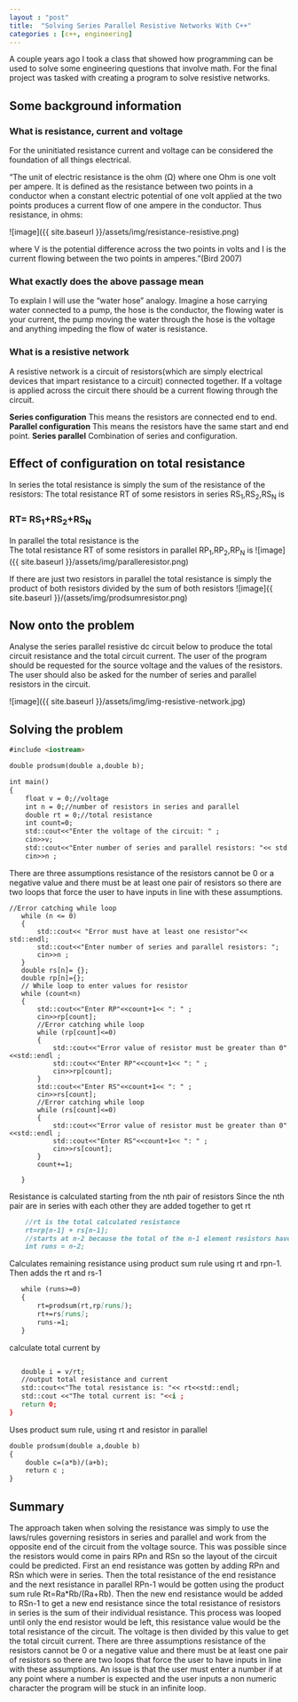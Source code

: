```yaml
---
layout : "post" 
title:  "Solving Series Parallel Resistive Networks With C++"
categories : [c++, engineering]
---
```



A couple years ago I  took a class that showed how programming can be used to solve some engineering questions that involve math. For the final project was tasked with creating a program to solve resistive networks.

## Some background information

### What is resistance, current and voltage

For the uninitiated resistance current and voltage can be considered the foundation of all things electrical.

“The unit of electric resistance is the ohm (Ω) where one
Ohm is one volt per ampere. It is defined as the resistance
between two points in a conductor when a constant electric
potential of one volt applied at the two points produces a
current flow of one ampere in the conductor.
Thus resistance, in ohms:

![image]({{ site.baseurl }}/assets/img/resistance-resistive.png)

where V is the potential difference across the two points
in volts and I is the current flowing between the two points
in amperes.”(Bird 2007)

### What exactly does the above passage mean

To explain I will use the “water hose” analogy.
Imagine a hose carrying water connected to a pump, the hose is the conductor, the flowing water is your current, the pump moving the water through the hose is the voltage and anything impeding the flow of water is resistance.

### What is a resistive network

A resistive network is a circuit of resistors(which are simply electrical devices that impart resistance to a circuit) connected together. If a voltage is applied across the circuit there should be a current flowing through the circuit.

**Series configuration**
This means the resistors are connected end to end.
**Parallel configuration**
This means the resistors have the same start and end point.
**Series parallel**
Combination of series and configuration.

## Effect of configuration on total resistance

In series the total resistance is simply the sum of the resistance of the resistors:
The total resistance RT of some resistors in series RS<sub>1</sub>,RS<sub>2</sub>,RS<sub>N</sub> is 

### RT= RS<sub>1</sub>+RS<sub>2</sub>+RS<sub>N</sub>

In parallel the total resistance is the  
The total resistance RT of some resistors in parallel RP<sub>1</sub>,RP<sub>2</sub>,RP<sub>N</sub> is
![image]({{ site.baseurl }}/assets/img/paralleresistor.png)

If there are just two resistors in parallel the total resistance is   simply the product of both resistors divided by the sum of both resistors 
![image]{{ site.baseurl }}/(assets/img/prodsumresistor.png)

## Now onto the problem

Analyse the series parallel resistive dc circuit below to produce the total circuit resistance and the total circuit current.
The user of the program should be requested for the source voltage and the values of the resistors.
The user should also be asked for the number of series and parallel resistors in the circuit.

![image]({{ site.baseurl }}/assets/img/img-resistive-network.jpg)

## Solving the problem

```markdown
#include <iostream>

double prodsum(double a,double b);

int main()
{
    float v = 0;//voltage
    int n = 0;//number of resistors in series and parallel
    double rt = 0;//total resistance
    int count=0;
    std::cout<<"Enter the voltage of the circuit: " ;
    cin>>v;
    std::cout<<"Enter number of series and parallel resistors: "<< std::endl;
    cin>>n ;
 ```

 There are three assumptions resistance of the resistors cannot be 0 or a  negative value and there must be at least one pair of resistors so there are two loops that force the user to have inputs in line with these assumptions. 

 ```
 //Error catching while loop
    while (n <= 0)
    {
        std::cout<< "Error must have at least one resistor"<< std::endl;
        std::cout<<"Enter number of series and parallel resistors: ";
        cin>>n ;
    }
    double rs[n]= {};
    double rp[n]={};
    // While loop to enter values for resistor
    while (count<n)
    {
        std::cout<<"Enter RP"<<count+1<< ": " ;
        cin>>rp[count];
        //Error catching while loop
        while (rp[count]<=0)
        {
            std::cout<<"Error value of resistor must be greater than 0"<<std::endl ;
            std::cout<<"Enter RP"<<count+1<< ": " ;
            cin>>rp[count];
        }
        std::cout<<"Enter RS"<<count+1<< ": " ;
        cin>>rs[count];
        //Error catching while loop
        while (rs[count]<=0)
        {
            std::cout<<"Error value of resistor must be greater than 0"<<std::endl ;
            std::cout<<"Enter RS"<<count+1<< ": " ;
            cin>>rs[count];
        }
        count+=1;

    }
 ```

Resistance is calculated starting from the nth pair of resistors
Since the nth pair are in series with each other they are added together to get rt

```markdown
    //rt is the total calculated resistance
    rt=rp[n-1] + rs[n-1];
    //starts at n-2 because the total of the n-1 element resistors have already been computed
    int runs = n-2;

 ```

 Calculates remaining resistance using product sum rule using rt and rpn-1. Then adds the  rt and rs-1

 ```markdown
    while (runs>=0)
    {
        rt=prodsum(rt,rp[runs]);
        rt+=rs[runs];
        runs-=1;
    }
 ```

  calculate total current by 

 ```markdown

    double i = v/rt;
    //output total resistance and current
    std::cout<<"The total resistance is: "<< rt<<std::endl;
    std::cout <<"The total current is: "<<i ;
    return 0;
}
```

Uses product sum rule, using rt and resistor in parallel

```markdown
double prodsum(double a,double b)
{
    double c=(a*b)/(a+b);
    return c ;
}
```

## Summary

The approach taken when solving the resistance was simply to use the laws/rules governing resistors in series and parallel and work from the opposite end of the circuit from the voltage source. This was possible since the resistors would come in pairs RPn and RSn so the layout of the circuit could be predicted. First an end resistance was gotten by adding RPn and RSn which were in series. Then the total resistance of the end resistance  and the next resistance in parallel RPn-1 would be gotten using the product sum rule Rt=Ra*Rb/(Ra+Rb). Then the new end resistance would be added to RSn-1 to get a new end resistance since the total resistance of resistors in series is the sum of their individual resistance. This process was looped until only the end resistor would be left, this resistance value would be the total resistance of the circuit. The voltage is then divided by this value to get the total circuit current. There are three assumptions resistance of the resistors cannot be 0 or a  negative value and there must be at least one pair of resistors so there are two loops that force the user to have inputs in line with these assumptions. An issue is that the user must enter a number if at any point where a number is expected and the user inputs a non numeric character the program will be stuck in an infinite loop.

